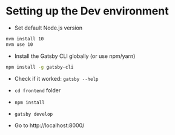 # Setting up the Dev environment

- Set default Node.js version

```bash
nvm install 10
nvm use 10
```

- Install the Gatsby CLI globally (or use npm/yarn)

```bash
npm install -g gatsby-cli
```

- Check if it worked: `gatsby --help`

- `cd frontend` folder

- `npm install`

- `gatsby develop`

- Go to http://localhost:8000/

